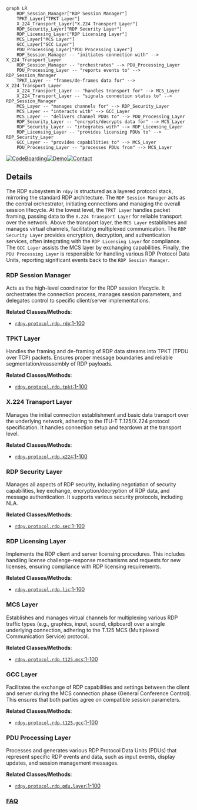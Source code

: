 ```mermaid
graph LR
    RDP_Session_Manager["RDP Session Manager"]
    TPKT_Layer["TPKT Layer"]
    X_224_Transport_Layer["X.224 Transport Layer"]
    RDP_Security_Layer["RDP Security Layer"]
    RDP_Licensing_Layer["RDP Licensing Layer"]
    MCS_Layer["MCS Layer"]
    GCC_Layer["GCC Layer"]
    PDU_Processing_Layer["PDU Processing Layer"]
    RDP_Session_Manager -- "initiates connection with" --> X_224_Transport_Layer
    RDP_Session_Manager -- "orchestrates" --> PDU_Processing_Layer
    PDU_Processing_Layer -- "reports events to" --> RDP_Session_Manager
    TPKT_Layer -- "frames/de-frames data for" --> X_224_Transport_Layer
    X_224_Transport_Layer -- "handles transport for" --> MCS_Layer
    X_224_Transport_Layer -- "signals connection status to" --> RDP_Session_Manager
    MCS_Layer -- "manages channels for" --> RDP_Security_Layer
    MCS_Layer -- "interacts with" --> GCC_Layer
    MCS_Layer -- "delivers channel PDUs to" --> PDU_Processing_Layer
    RDP_Security_Layer -- "encrypts/decrypts data for" --> MCS_Layer
    RDP_Security_Layer -- "integrates with" --> RDP_Licensing_Layer
    RDP_Licensing_Layer -- "provides licensing PDUs to" --> RDP_Security_Layer
    GCC_Layer -- "provides capabilities to" --> MCS_Layer
    PDU_Processing_Layer -- "processes PDUs from" --> MCS_Layer
```

[![CodeBoarding](https://img.shields.io/badge/Generated%20by-CodeBoarding-9cf?style=flat-square)](https://github.com/CodeBoarding/GeneratedOnBoardings)[![Demo](https://img.shields.io/badge/Try%20our-Demo-blue?style=flat-square)](https://www.codeboarding.org/demo)[![Contact](https://img.shields.io/badge/Contact%20us%20-%20contact@codeboarding.org-lightgrey?style=flat-square)](mailto:contact@codeboarding.org)

## Details

The RDP subsystem in `rdpy` is structured as a layered protocol stack, mirroring the standard RDP architecture. The `RDP Session Manager` acts as the central orchestrator, initiating connections and managing the overall session lifecycle. At the lowest level, the `TPKT Layer` handles packet framing, passing data to the `X.224 Transport Layer` for reliable transport over the network. Above the transport layer, the `MCS Layer` establishes and manages virtual channels, facilitating multiplexed communication. The `RDP Security Layer` provides encryption, decryption, and authentication services, often integrating with the `RDP Licensing Layer` for compliance. The `GCC Layer` assists the MCS layer by exchanging capabilities. Finally, the `PDU Processing Layer` is responsible for handling various RDP Protocol Data Units, reporting significant events back to the `RDP Session Manager`.

### RDP Session Manager
Acts as the high-level coordinator for the RDP session lifecycle. It orchestrates the connection process, manages session parameters, and delegates control to specific client/server implementations.


**Related Classes/Methods**:

- <a href="https://github.com/citronneur/rdpy/blob/master/rdpy/protocol/rdp/rdp.py#L1-L100" target="_blank" rel="noopener noreferrer">`rdpy.protocol.rdp.rdp`:1-100</a>


### TPKT Layer
Handles the framing and de-framing of RDP data streams into TPKT (TPDU over TCP) packets. Ensures proper message boundaries and reliable segmentation/reassembly of RDP payloads.


**Related Classes/Methods**:

- <a href="https://github.com/citronneur/rdpy/blob/master/rdpy/protocol/rdp/tpkt.py#L1-L100" target="_blank" rel="noopener noreferrer">`rdpy.protocol.rdp.tpkt`:1-100</a>


### X.224 Transport Layer
Manages the initial connection establishment and basic data transport over the underlying network, adhering to the ITU-T T.125/X.224 protocol specification. It handles connection setup and teardown at the transport level.


**Related Classes/Methods**:

- <a href="https://github.com/citronneur/rdpy/blob/master/rdpy/protocol/rdp/x224.py#L1-L100" target="_blank" rel="noopener noreferrer">`rdpy.protocol.rdp.x224`:1-100</a>


### RDP Security Layer
Manages all aspects of RDP security, including negotiation of security capabilities, key exchange, encryption/decryption of RDP data, and message authentication. It supports various security protocols, including NLA.


**Related Classes/Methods**:

- <a href="https://github.com/citronneur/rdpy/blob/master/rdpy/protocol/rdp/sec.py#L1-L100" target="_blank" rel="noopener noreferrer">`rdpy.protocol.rdp.sec`:1-100</a>


### RDP Licensing Layer
Implements the RDP client and server licensing procedures. This includes handling license challenge-response mechanisms and requests for new licenses, ensuring compliance with RDP licensing requirements.


**Related Classes/Methods**:

- <a href="https://github.com/citronneur/rdpy/blob/master/rdpy/protocol/rdp/lic.py#L1-L100" target="_blank" rel="noopener noreferrer">`rdpy.protocol.rdp.lic`:1-100</a>


### MCS Layer
Establishes and manages virtual channels for multiplexing various RDP traffic types (e.g., graphics, input, sound, clipboard) over a single underlying connection, adhering to the T.125 MCS (Multiplexed Communication Service) protocol.


**Related Classes/Methods**:

- <a href="https://github.com/citronneur/rdpy/blob/master/rdpy/protocol/rdp/t125/mcs.py#L1-L100" target="_blank" rel="noopener noreferrer">`rdpy.protocol.rdp.t125.mcs`:1-100</a>


### GCC Layer
Facilitates the exchange of RDP capabilities and settings between the client and server during the MCS connection phase (General Conference Control). This ensures that both parties agree on compatible session parameters.


**Related Classes/Methods**:

- <a href="https://github.com/citronneur/rdpy/blob/master/rdpy/protocol/rdp/t125/gcc.py#L1-L100" target="_blank" rel="noopener noreferrer">`rdpy.protocol.rdp.t125.gcc`:1-100</a>


### PDU Processing Layer
Processes and generates various RDP Protocol Data Units (PDUs) that represent specific RDP events and data, such as input events, display updates, and session management messages.


**Related Classes/Methods**:

- <a href="https://github.com/citronneur/rdpy/blob/master/rdpy/protocol/rdp/pdu/layer.py#L1-L100" target="_blank" rel="noopener noreferrer">`rdpy.protocol.rdp.pdu.layer`:1-100</a>




### [FAQ](https://github.com/CodeBoarding/GeneratedOnBoardings/tree/main?tab=readme-ov-file#faq)